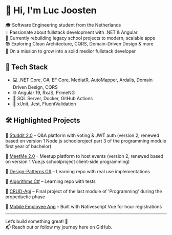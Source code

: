 # 👋 Hi, I'm Luc Joosten

🎓 Software Engineering student from the Netherlands  
💡 Passionate about fullstack development with .NET & Angular  
🔁 Currently rebuilding legacy school projects to modern, scalable apps  
📚 Exploring Clean Architecture, CQRS, Domain-Driven Design & more  
🎯 On a mission to grow into a solid medior fullstack developer  

## 🧰 Tech Stack
- 💻 .NET Core, C#, EF Core, MediatR, AutoMapper, Ardalis, Domain Driven Design, CQRS
- 🌐 Angular 19, RxJS, PrimeNG
- 🧱 SQL Server, Docker, GitHub Actions
- 🧪 xUnit, Jest, FluentValidation

## 🛠️ Highlighted Projects
🔹 [Studdit 2.0](https://github.com/lhajoosten/Studdit-2.0) – Q&A platform with voting & JWT auth (version 2, renewed based on version 1 Node.js schoolproject part 3 of the programming module first year of bachelor)

🔹 [MeetMe 2.0](https://github.com/lhajoosten/MeetMe-2.0) – Meetup platform to host events (version 2, renewed based on version 1 Vue.js schoolproject client-side programming)

🔹 [Design-Patterns C#](https://github.com/lhajoosten/Design-Patterns) – Learning repo with real use implementations  

🔹 [Algorithms C#](https://github.com/lhajoosten/Algorithms-and-Datastructures) – Learning repo with tests

🔹 [CRUD-Api](https://github.com/lhajoosten/RESTful-CRUD-Api) – Final project of the last module of 'Programming' during the propeduetic phase

🔹 [Mobile Employee App](https://github.com/lhajoosten/Employee-Mobile-App) – Built with Nativescript Vue for hour registrations

---

Let’s build something great! 🚀  
📬 Reach out or follow my journey here on GitHub.
